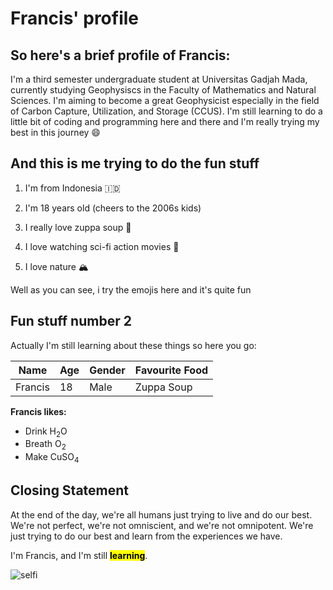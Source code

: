 # Francis' profile
## So here's a brief profile of Francis:
I'm a third semester undergraduate student at Universitas Gadjah Mada, currently studying Geophysiscs in the Faculty of Mathematics and Natural Sciences. 
I'm aiming to become a great Geophysicist especially in the field of Carbon Capture, Utilization, and Storage (CCUS). 
I'm still learning to do a little bit of coding and programming here and there and I'm really trying my best in this journey :smile:

## And this is me trying to do the fun stuff
1. I'm from Indonesia 🇮🇩

2. I'm 18 years old (cheers to the 2006s kids)

3. I really love zuppa soup 🍲

4. I love watching sci-fi action movies 🚨

5. I love nature 🏔

Well as you can see, i try the emojis here and it's quite fun 

## Fun stuff number 2

Actually I'm still learning about these things so here you go:

| Name | Age | Gender | Favourite Food |
|------|------|------|------|
| Francis | 18 | Male | Zuppa Soup |


**Francis likes:**
- Drink H<sub>2</sub>O
- Breath O<sub>2</sub>
- Make CuSO<sub>4</sub>

## Closing Statement
At the end of the day, we're all humans just trying to live and do our best. We're not perfect, we're not omniscient, and we're not omnipotent. We're just trying to do our best and learn from the experiences we have.

I'm Francis, and I'm still **<mark>learning</mark>**.

![selfi](selfi.jpeg)





